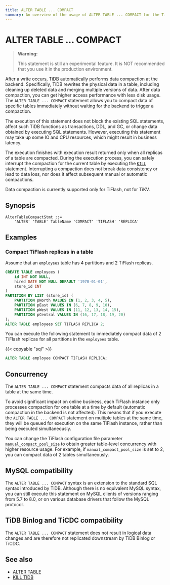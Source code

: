 ```yaml
---
title: ALTER TABLE ... COMPACT
summary: An overview of the usage of ALTER TABLE ... COMPACT for the TiDB database.
---
```


# ALTER TABLE ... COMPACT

> **Warning:**
>
> This statement is still an experimental feature. It is NOT recommended that you use it in the production environment.

After a write occurs, TiDB automatically performs data compaction at the backend. Specifically, TiDB rewrites the physical data in a table, including cleaning up deleted data and merging multiple versions of data. After data compaction, you can get higher access performance with less disk usage. The `ALTER TABLE ... COMPACT` statement allows you to compact data of specific tables immediately without waiting for the backend to trigger a compaction.

The execution of this statement does not block the existing SQL statements, affect such TiDB functions as transactions, DDL, and GC, or change data obtained by executing SQL statements. However, executing this statement may take up some IO and CPU resources, which might result in business latency.

The execution finishes with execution result returned only when all replicas of a table are compacted. During the execution process, you can safely interrupt the compaction for the current table by executing the [`KILL`](/sql-statements/sql-statement-kill.md) statement. Interrupting a compaction does not break data consistency or lead to data loss, nor does it affect subsequent manual or automatic compactions.

Data compaction is currently supported only for TiFlash, not for TiKV.

## Synopsis

```ebnf+diagram
AlterTableCompactStmt ::=
    'ALTER' 'TABLE' TableName 'COMPACT' 'TIFLASH' 'REPLICA'
```

## Examples

### Compact TiFlash replicas in a table

Assume that an `employees` table has 4 partitions and 2 TiFlash replicas.

```sql
CREATE TABLE employees (
    id INT NOT NULL,
    hired DATE NOT NULL DEFAULT '1970-01-01',
    store_id INT
)
PARTITION BY LIST (store_id) (
    PARTITION pNorth VALUES IN (1, 2, 3, 4, 5),
    PARTITION pEast VALUES IN (6, 7, 8, 9, 10),
    PARTITION pWest VALUES IN (11, 12, 13, 14, 15),
    PARTITION pCentral VALUES IN (16, 17, 18, 19, 20)
);
ALTER TABLE employees SET TIFLASH REPLICA 2;
```

You can execute the following statement to immediately compact data of 2 TiFlash replicas for all partitions in the `employees` table.

{{< copyable "sql" >}}

```sql
ALTER TABLE employee COMPACT TIFLASH REPLICA;
```

## Concurrency

The `ALTER TABLE ... COMPACT` statement compacts data of all replicas in a table at the same time.

To avoid significant impact on online business, each TiFlash instance only processes compaction for one table at a time by default (automatic compaction in the backend is not affected). This means that if you execute the `ALTER TABLE ... COMPACT` statement on multiple tables at the same time, they will be queued for execution on the same TiFlash instance, rather than being executed simultaneously.

You can change the TiFlash configuration file parameter [`manual_compact_pool_size`](/tiflash/tiflash-configuration.md) to obtain greater table-level concurrency with higher resource usage. For example, if `manual_compact_pool_size` is set to 2, you can compact data of 2 tables simultaneously.

## MySQL compatibility

The `ALTER TABLE ... COMPACT` syntax is an extension to the standard SQL syntax introduced by TiDB. Although there is no equivalent MySQL syntax, you can still execute this statement on MySQL clients of versions ranging from 5.7 to 8.0, or on various database drivers that follow the MySQL protocol.

## TiDB Binlog and TiCDC compatibility

The `ALTER TABLE ... COMPACT` statement does not result in logical data changes and are therefore not replicated downstream by TiDB Binlog or TiCDC.

## See also

- [ALTER TABLE](/sql-statements/sql-statement-alter-table.md)
- [KILL TIDB](/sql-statements/sql-statement-kill.md)